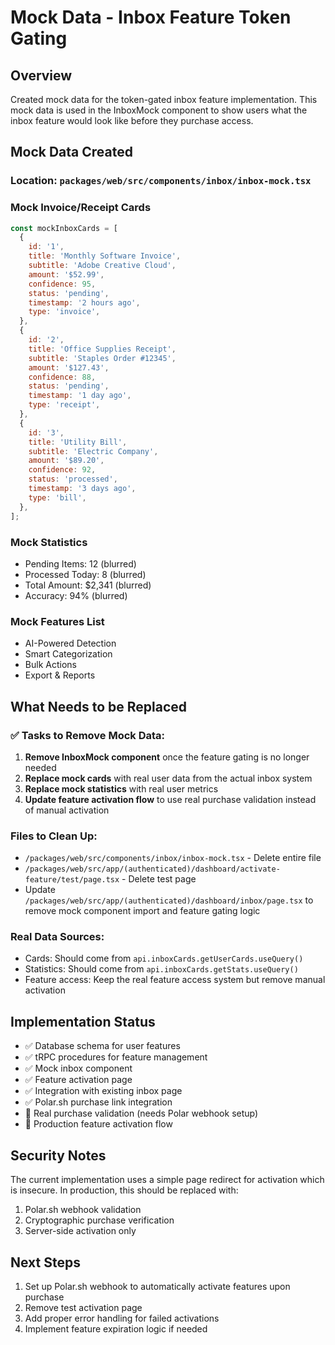 # Mock Data - Inbox Feature Token Gating

## Overview
Created mock data for the token-gated inbox feature implementation. This mock data is used in the InboxMock component to show users what the inbox feature would look like before they purchase access.

## Mock Data Created

### Location: `packages/web/src/components/inbox/inbox-mock.tsx`

### Mock Invoice/Receipt Cards
```javascript
const mockInboxCards = [
  {
    id: '1',
    title: 'Monthly Software Invoice',
    subtitle: 'Adobe Creative Cloud',
    amount: '$52.99',
    confidence: 95,
    status: 'pending',
    timestamp: '2 hours ago',
    type: 'invoice',
  },
  {
    id: '2',
    title: 'Office Supplies Receipt',
    subtitle: 'Staples Order #12345',
    amount: '$127.43',
    confidence: 88,
    status: 'pending',
    timestamp: '1 day ago',
    type: 'receipt',
  },
  {
    id: '3',
    title: 'Utility Bill',
    subtitle: 'Electric Company',
    amount: '$89.20',
    confidence: 92,
    status: 'processed',
    timestamp: '3 days ago',
    type: 'bill',
  },
];
```

### Mock Statistics
- Pending Items: 12 (blurred)
- Processed Today: 8 (blurred)
- Total Amount: $2,341 (blurred)
- Accuracy: 94% (blurred)

### Mock Features List
- AI-Powered Detection
- Smart Categorization
- Bulk Actions
- Export & Reports

## What Needs to be Replaced

### ✅ Tasks to Remove Mock Data:
1. **Remove InboxMock component** once the feature gating is no longer needed
2. **Replace mock cards** with real user data from the actual inbox system
3. **Replace mock statistics** with real user metrics
4. **Update feature activation flow** to use real purchase validation instead of manual activation

### Files to Clean Up:
- `/packages/web/src/components/inbox/inbox-mock.tsx` - Delete entire file
- `/packages/web/src/app/(authenticated)/dashboard/activate-feature/test/page.tsx` - Delete test page
- Update `/packages/web/src/app/(authenticated)/dashboard/inbox/page.tsx` to remove mock component import and feature gating logic

### Real Data Sources:
- Cards: Should come from `api.inboxCards.getUserCards.useQuery()`
- Statistics: Should come from `api.inboxCards.getStats.useQuery()`
- Feature access: Keep the real feature access system but remove manual activation

## Implementation Status
- ✅ Database schema for user features
- ✅ tRPC procedures for feature management
- ✅ Mock inbox component
- ✅ Feature activation page
- ✅ Integration with existing inbox page
- ✅ Polar.sh purchase link integration
- 🔄 Real purchase validation (needs Polar webhook setup)
- 🔄 Production feature activation flow

## Security Notes
The current implementation uses a simple page redirect for activation which is insecure. In production, this should be replaced with:
1. Polar.sh webhook validation
2. Cryptographic purchase verification
3. Server-side activation only

## Next Steps
1. Set up Polar.sh webhook to automatically activate features upon purchase
2. Remove test activation page
3. Add proper error handling for failed activations
4. Implement feature expiration logic if needed 